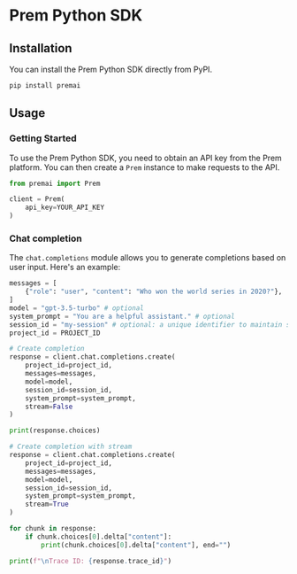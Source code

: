 
# Prem Python SDK

## Installation

You can install the Prem Python SDK directly from PyPI.

```bash
pip install premai
```

## Usage

### Getting Started

To use the Prem Python SDK, you need to obtain an API key from the Prem platform. You can then create a `Prem` instance to make requests to the API.

```python
from premai import Prem

client = Prem(
    api_key=YOUR_API_KEY
)
```

### Chat completion

The `chat.completions` module allows you to generate completions based on user input. Here's an example:

```python
messages = [
    {"role": "user", "content": "Who won the world series in 2020?"},
]
model = "gpt-3.5-turbo" # optional
system_prompt = "You are a helpful assistant." # optional
session_id = "my-session" # optional: a unique identifier to maintain session context, useful for tracking conversations or data across multiple requests
project_id = PROJECT_ID

# Create completion
response = client.chat.completions.create(
    project_id=project_id,
    messages=messages,
    model=model,
    session_id=session_id,
    system_prompt=system_prompt,
    stream=False
)

print(response.choices)

# Create completion with stream
response = client.chat.completions.create(
    project_id=project_id,
    messages=messages,
    model=model,
    session_id=session_id,
    system_prompt=system_prompt,
    stream=True
)

for chunk in response:
    if chunk.choices[0].delta["content"]:
        print(chunk.choices[0].delta["content"], end="")

print(f"\nTrace ID: {response.trace_id}")
```
